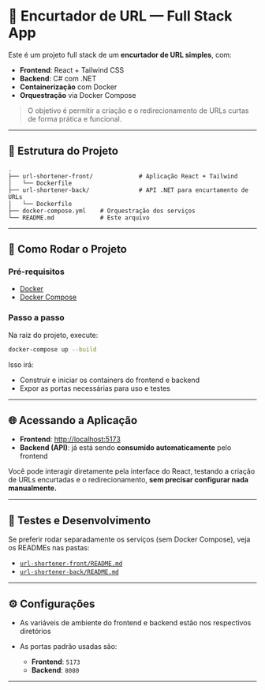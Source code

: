 # 🔗 Encurtador de URL — Full Stack App

Este é um projeto full stack de um **encurtador de URL simples**, com:

* **Frontend**: React + Tailwind CSS
* **Backend**: C# com .NET
* **Containerização** com Docker
* **Orquestração** via Docker Compose

> O objetivo é permitir a criação e o redirecionamento de URLs curtas de forma prática e funcional.

---

## 📁 Estrutura do Projeto

```
.
├── url-shortener-front/             # Aplicação React + Tailwind
│   └── Dockerfile
├── url-shortener-back/              # API .NET para encurtamento de URLs
│   └── Dockerfile
├── docker-compose.yml    # Orquestração dos serviços
└── README.md             # Este arquivo
```

---

## 🚀 Como Rodar o Projeto

### Pré-requisitos

* [Docker](https://www.docker.com/)
* [Docker Compose](https://docs.docker.com/compose/)

### Passo a passo

Na raiz do projeto, execute:

```bash
docker-compose up --build
```

Isso irá:

* Construir e iniciar os containers do frontend e backend
* Expor as portas necessárias para uso e testes

---

## 🌐 Acessando a Aplicação

* **Frontend**: [http://localhost:5173](http://localhost:5173)
* **Backend (API)**: já está sendo **consumido automaticamente** pelo frontend

Você pode interagir diretamente pela interface do React, testando a criação de URLs encurtadas e o redirecionamento, **sem precisar configurar nada manualmente.**

---

## 🧪 Testes e Desenvolvimento

Se preferir rodar separadamente os serviços (sem Docker Compose), veja os READMEs nas pastas:

* [`url-shortener-front/README.md`](./url-shortener-front/README.md)
* [`url-shortener-back/README.md`](./url-shortener-back/README.md)

---

## ⚙️ Configurações

* As variáveis de ambiente do frontend e backend estão nos respectivos diretórios
* As portas padrão usadas são:

  * **Frontend**: `5173`
  * **Backend**: `8080`

---
